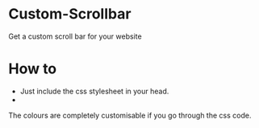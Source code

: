# Custom-Scrollbar
Get a custom scroll bar for your website

# How to
- Just include the css stylesheet in your head.
- <link rel="stylesheet" href="https://raw.githubusercontent.com/saxobroko/Custom-Scrollbar/master/css/blu.css">

The colours are completely customisable if you go through the css code.
